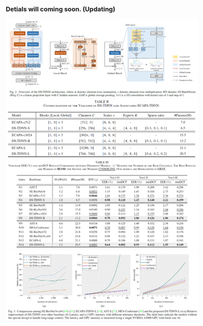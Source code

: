 ### Detials will coming soon. (Updating)
![Overviwes of DS-TDNN](/Figs/model.png)
![](/Figs/Configs.png)
![](/Figs/VoxEER.png)
![](/Figs/SITW.png)
